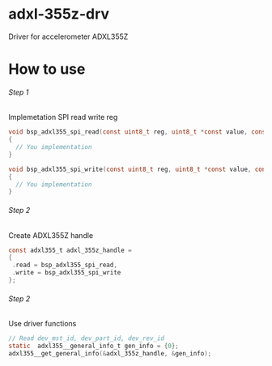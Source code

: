 # adxl-355z-drv
Driver for accelerometer ADXL355Z

# How to use

###### Step 1
Implemetation SPI read write reg

```c
void bsp_adxl355_spi_read(const uint8_t reg, uint8_t *const value, const uint16_t size)
{
  // You implementation
}

void bsp_adxl355_spi_write(const uint8_t reg, uint8_t *const value, const uint16_t size)
{
  // You implementation
}
```

###### Step 2
Create ADXL355Z handle
```c
const adxl355_t adxl_355z_handle =
{
 .read = bsp_adxl355_spi_read,
 .write = bsp_adxl355_spi_write
};
```

###### Step 2
Use driver functions

```c
// Read dev_mst_id, dev_part_id, dev_rev_id
static  adxl355__general_info_t gen_info = {0};
adxl355__get_general_info(&adxl_355z_handle, &gen_info);
```
